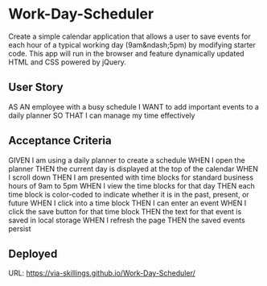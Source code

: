 # Work-Day-Scheduler
Create a simple calendar application that allows a user to save events for each hour of a typical working day (9am&amp;ndash;5pm) by modifying starter code. This app will run in the browser and feature dynamically updated HTML and CSS powered by jQuery.
## User Story
AS AN employee with a busy schedule
I WANT to add important events to a daily planner
SO THAT I can manage my time effectively
## Acceptance Criteria
GIVEN I am using a daily planner to create a schedule
WHEN I open the planner
THEN the current day is displayed at the top of the calendar
WHEN I scroll down
THEN I am presented with time blocks for standard business hours of 9am to 5pm
WHEN I view the time blocks for that day
THEN each time block is color-coded to indicate whether it is in the past, present, or future
WHEN I click into a time block
THEN I can enter an event
WHEN I click the save button for that time block
THEN the text for that event is saved in local storage
WHEN I refresh the page
THEN the saved events persist
## Deployed
URL: https://via-skillings.github.io/Work-Day-Scheduler/